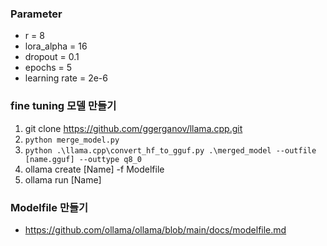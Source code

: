 ### Parameter
- r = 8
- lora_alpha = 16
- dropout = 0.1
- epochs = 5
- learning rate = 2e-6

### fine tuning 모델 만들기
1. git clone https://github.com/ggerganov/llama.cpp.git
2. `python merge_model.py`
3. `python .\llama.cpp\convert_hf_to_gguf.py .\merged_model --outfile [name.gguf] --outtype q8_0`
4. ollama create [Name] -f Modelfile
5. ollama run [Name]

### Modelfile 만들기
- https://github.com/ollama/ollama/blob/main/docs/modelfile.md
